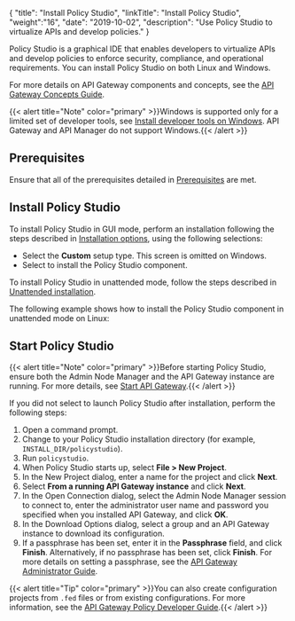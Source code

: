{
"title": "Install Policy Studio",
"linkTitle": "Install Policy Studio",
"weight":"16",
"date": "2019-10-02",
"description": "Use Policy Studio to virtualize APIs and develop policies."
}

Policy Studio is a graphical IDE that enables developers to virtualize APIs and develop policies to enforce security, compliance, and operational requirements.
You can install Policy Studio on both Linux and Windows.

For more details on API Gateway components and concepts, see the [API Gateway Concepts Guide](/bundle/APIGateway_77_ConceptsGuide_allOS_en_HTML5).

{{< alert title="Note" color="primary" >}}Windows is supported only for a limited set of developer tools, see [Install developer tools on Windows](/docs/apigtw_install/install_dev_tools). API Gateway and API Manager do not support Windows.{{< /alert >}}

## Prerequisites

Ensure that all of the prerequisites detailed in [Prerequisites](/docs/apigtw_install/system_requirements) are met.

## Install Policy Studio

To install Policy Studio in GUI mode, perform an installation following the steps described in [Installation options](/docs/apigtw_install/installation#select-setup-type), using the following selections:

* Select the **Custom** setup type.
    This screen is omitted on Windows.
* Select to install the Policy Studio component.

To install Policy Studio in unattended mode, follow the steps described in [Unattended installation](/docs/apigtw_install/installation_unattended).

The following example shows how to install the Policy Studio component in unattended mode on Linux:

## Start Policy Studio

{{< alert title="Note" color="primary" >}}Before starting Policy Studio, ensure both the Admin Node Manager and the API Gateway instance are running. For more details, see [Start API Gateway](/docs/apigtw_install/install_gateway#start-api-gateway).{{< /alert >}}

If you did not select to launch Policy Studio after installation, perform the following steps:

1. Open a command prompt.
2. Change to your Policy Studio installation directory (for example, `INSTALL_DIR/policystudio`).
3. Run `policystudio`.
4. When Policy Studio starts up, select **File > New Project**.
5. In the New Project dialog, enter a name for the project and click **Next**.
6. Select **From a running API Gateway instance** and click **Next**.
7. In the Open Connection dialog, select the Admin Node Manager session to connect to, enter the administrator user name and password you specified when you installed API Gateway, and click **OK**.
8. In the Download Options dialog, select a group and an API Gateway instance to download its configuration.
9. If a passphrase has been set, enter it in the **Passphrase** field, and click **Finish**. Alternatively, if no passphrase has been set, click **Finish**. For more details on setting a passphrase, see the  [API Gateway Administrator Guide](/bundle/APIGateway_77_AdministratorGuide_allOS_en_HTML5/).

{{< alert title="Tip" color="primary" >}}You can also create configuration projects from `.fed` files or from existing configurations. For more information, see the
[API Gateway Policy Developer Guide](/bundle/APIGateway_77_PolicyDevGuide_allOS_en_HTML5/).{{< /alert >}}
